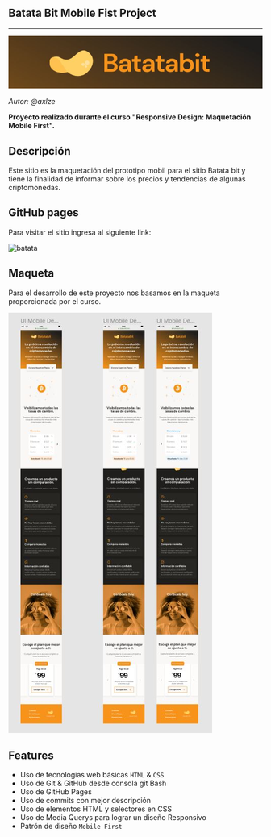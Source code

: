 ## Batata Bit Mobile Fist Project
---
![](./assets/other/readmePresentation.JPG)

*Autor: @axlze*

**Proyecto realizado durante el curso "Responsive Design: Maquetación Mobile First".**

## Descripción

Este sitio es la maquetación del prototipo mobil para el sitio Batata bit y tiene la finalidad de informar sobre los precios y tendencias de algunas criptomonedas.

## GitHub pages

Para visitar el sitio ingresa al siguiente link:

![batata](https://axlgoze.github.io/Batata-Bit/)

## Maqueta

Para el desarrollo de este proyecto nos basamos en la maqueta proporcionada por el curso.

![](./assets/other/maquetabatata.JPG)

## Features

- Uso de tecnologias web básicas `HTML` & `CSS`
- Uso de Git & GitHub desde consola git Bash
- Uso de GitHub Pages
- Uso de commits con mejor descripción
- Uso de elementos HTML y selectores en CSS
- Uso de Media Querys para lograr un diseño Responsivo
- Patrón de diseño `Mobile First`